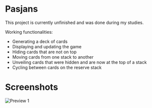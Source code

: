 # Pasjans
This project is currently unfinished and was done during my studies.

Working functionalities:
- Generating a deck of cards
- Displaying and updating the game
- Hiding cards that are not on top
- Moving cards from one stack to another
- Unveiling cards that were hidden and are now at the top of a stack
- Cycling between cards on the reserve stack

# Screenshots

![Preview 1](/preview?raw=true "Preview")
